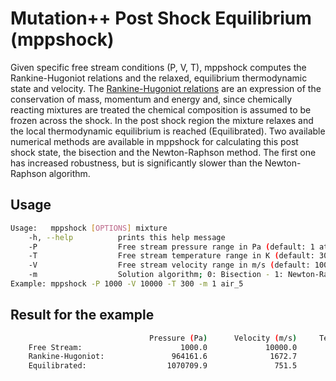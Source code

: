 <a id="top"></a>

# Mutation++ Post Shock Equilibrium (mppshock)
Given specific free stream conditions (P, V, T), mppshock computes the Rankine-Hugoniot
relations and the relaxed, equilibrium thermodynamic state and velocity. The
[Rankine-Hugoniot relations](https://en.wikipedia.org/wiki/Rankine–Hugoniot_conditions)
are an expression of the conservation of mass, momentum and energy and, since chemically
reacting mixtures are treated the chemical composition is assumed to be frozen across the
shock. In the post shock region the mixture relaxes and the local thermodynamic equilibrium
is reached (Equilibrated).  Two available numerical methods are available in mppshock for
calculating this post shock state, the bisection and the Newton-Raphson method. The first one
has increased robustness, but is significantly slower than the Newton-Raphson algorithm.

## Usage
```bash
Usage:   mppshock [OPTIONS] mixture
    -h, --help          prints this help message
    -P                  Free stream pressure range in Pa (default: 1 atm)
    -T                  Free stream temperature range in K (default: 300 K)
    -V                  Free stream velocity range in m/s (default: 10000 m/s)
    -m                  Solution algorithm; 0: Bisection - 1: Newton-Raphson (default)
Example: mppshock -P 1000 -V 10000 -T 300 -m 1 air_5
```

## Result for the example
```bash
                               Pressure (Pa)      Velocity (m/s)     Temperature (K)
    Free Stream:                      1000.0             10000.0               300.0
    Rankine-Hugoniot:               964161.6              1672.7             48382.6
    Equilibrated:                  1070709.9               751.5             12110.0
```

